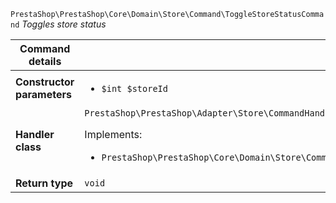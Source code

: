 `PrestaShop\PrestaShop\Core\Domain\Store\Command\ToggleStoreStatusCommand`
_Toggles store status_

| Command details            |    |
| -------------------------- | -- |
| **Constructor parameters** | <ul> <li>`$int $storeId`</li> </ul> |
| **Handler class**          | `PrestaShop\PrestaShop\Adapter\Store\CommandHandler\ToggleStoreStatusHandler`  <p> Implements: </p> <ul>  <li>`PrestaShop\PrestaShop\Core\Domain\Store\CommandHandler\ToggleStoreStatusHandlerInterface`</li>  |
| **Return type** |  `void`  |
